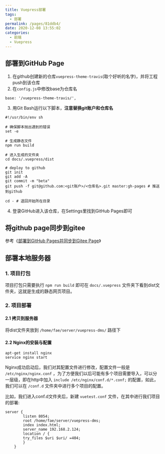```yaml
---
title: Vuepress部署
tags: 
  - 部署
permalink: /pages/81ddb4/
date: 2020-12-08 13:55:02
categories: 
  - 前端
  - Vuepress
---
```


## 部署到GitHub Page
1. 在github创建新的仓库`vuepress-theme-travis`(取个好听的名字)，并将工程push到该仓库
2. 在`config.js`中修改base为仓库名
```
base: '/vuepress-theme-travis/',
```
3. 用Git Bash运行以下脚本，**注意替换git账户和仓库名**
```
#!/usr/bin/env sh

# 确保脚本抛出遇到的错误
set -e

# 生成静态文件
npm run build

# 进入生成的文件夹
cd docs/.vuepress/dist

# deploy to github
git init
git add -A
git commit -m "beta"
git push -f git@github.com:<git账户>/<仓库名>.git master:gh-pages # 推送到github

cd - # 退回开始所在目录
```
4. 登录GitHub进入该仓库，在Settings里找到GitHub Pages即可

## 将github page同步到gitee
参考《[部署到GitHub Pages并同步到Gitee Page](https://www.cnblogs.com/Marco-hui/p/12155936.html)》

## 部署本地服务器
### 1. 项目打包  
项目打包只需要执行 ```npm run build``` 即可在 ```docs/.vuepress``` 
文件夹下看到dist文件夹，这就是生成的静态网页项目。

### 2. 项目部署
#### 2.1 拷贝到服务器 
将dist文件夹放到 ```/home/fae/server/vuepress-dms/``` 路径下

#### 2.2 Nginx的安装与配置
```
apt-get install nginx
service nginx start
```
Nginx成功启动后，我们对其配置文件进行修改，配置文件一般是 ```/etc/nginx/nginx.conf``` ，为了方便我们以后可能有多个项目需要导入，可以分一层级，即在http中加入 ```include /etc/nginx/conf.d/*.conf;``` 的配置，如此，我们可以在 ```/conf.d``` 文件夹中进行多个项目的配置。

比如，我们进入conf.d文件夹后，新建 ```vuetest.conf``` 文件，在其中进行我们项目的部署:
```
server {
        listen 8054;
        root /home/fae/server/vuepress-dms;
        index index.html;
        server_name 192.168.2.124;
        location / {
        try_files $uri $uri/ =404;
        }
    }
```


